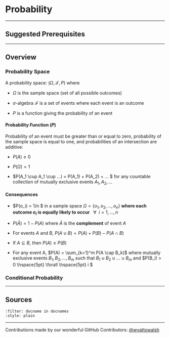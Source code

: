 # Probability

---

## Suggested Prerequisites

---

## Overview

### Probability Space

A probability space: $(\Omega, \mathcal{F}, P)$ where 

- $\Omega$ is the sample space (set of all possible outcomes)

- $\sigma$-algebra $\mathcal{F}$ is a set of events where each event is an outcome

- $P$ is a function giving the probability of an event

#### Probability Function ($P$)

Probability of an event must be greater than or equal to zero, probability of the sample space is equal to one, and probabilities of an intersection are additive:

- $P(A) \geq 0$

- $P(\Omega) = 1$ 

- $P(A_1 \cup A_1 \cup ...) = P(A_1) + P(A_2) + ... $ for any countable collection of mutually exclusive events $A_1, A_2, ...$

#### Consequences

- $P(o_i)  = 1/n $ in a sample space $\Omega = \{ o_1, o_2, ..., o_n\}$ **where each outcome $o_i$ is equally likely to occur** $\hspace{5pt} \forall \hspace{5pt} i = 1, ..., n$

- $P(\bar{A}) = 1 - P(A)$ where $\bar{A}$ is the **complement** of event $A$

- For events $A$ and $B$, $P(A\cup B) = P(A) + P(B) - P(A\cap B)$

- If $A\subseteq B$, then $P(A) \leq P(B)$

- For any event A, $P(A) = \sum_{k=1}^m P(A \cap B_k)$ where mutually exclusive events $B_1, B_2, ..., B_m$ such that $B_1 \cup B_2 \cup ... \cup B_m$ and $P(B_i) > 0 \hspace{5pt} \forall \hspace{5pt} i $

### Conditional Probability

---

## Sources

```{bibliography} references.bib
:filter: docname in docnames
:style: plain
```

---

Contributions made by our wonderful GitHub Contributors: [@wyattowalsh](https://github.com/wyattowalsh)
